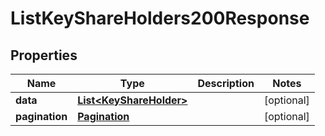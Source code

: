 

# ListKeyShareHolders200Response


## Properties

| Name | Type | Description | Notes |
|------------ | ------------- | ------------- | -------------|
|**data** | [**List&lt;KeyShareHolder&gt;**](KeyShareHolder.md) |  |  [optional] |
|**pagination** | [**Pagination**](Pagination.md) |  |  [optional] |



